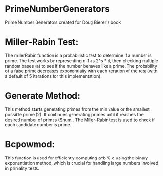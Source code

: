 # PrimeNumberGenerators
Prime Number Generators created for Doug Bierer's book

# Miller-Rabin Test:
  The millerRabin function is a probabilistic test to determine if a number is prime.
  The test works by representing n-1 as 2^s * d, then checking multiple random bases (a) to see if the number behaves like a prime.
  The probability of a false prime decreases exponentially with each iteration of the test (with a default of 5 iterations for this implementation).

# Generate Method:
  This method starts generating primes from the min value or the smallest possible prime (2).
  It continues generating primes until it reaches the desired number of primes ($num).
  The Miller-Rabin test is used to check if each candidate number is prime.

# Bcpowmod:
  This function is used for efficiently computing a^b % c using the binary exponentiation method, which is crucial for handling large numbers involved in primality tests.
